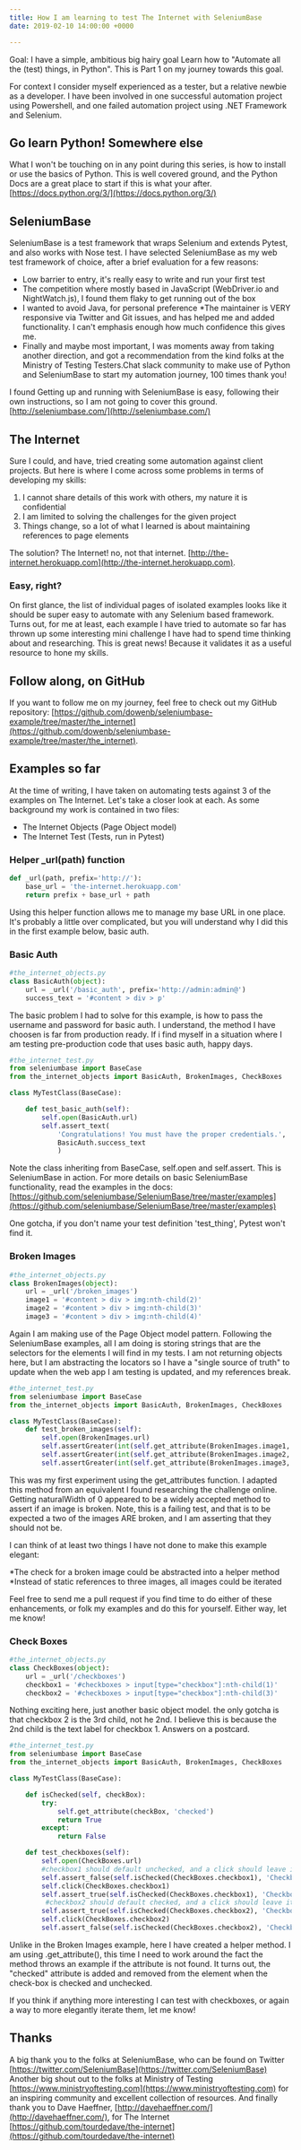 ```yaml
---
title: How I am learning to test The Internet with SeleniumBase
date: 2019-02-10 14:00:00 +0000

---
```

Goal: I have a simple, ambitious big hairy goal Learn how to "Automate all the (test) things, in Python". This is Part 1 on my journey towards this goal.

For context I consider myself experienced as a tester, but a relative newbie as a developer. I have been involved in one successful automation project using Powershell, and one failed automation project using .NET Framework and Selenium.

## Go learn Python! Somewhere else

What I won't be touching on in any point during this series, is how to install or use the basics of Python. This is well covered ground, and the Python Docs are a great place to start if this is what your after. [https://docs.python.org/3/](https://docs.python.org/3/)

## SeleniumBase

SeleniumBase is a test framework that wraps Selenium and extends Pytest, and also works with Nose test. I have selected SeleniumBase as my web test framework of choice, after a brief evaluation for a few reasons:

* Low barrier to entry, it's really easy to write and run your first test
* The competition where mostly based in JavaScript (WebDriver.io and NightWatch.js), I found them flaky to get running out of the box
* I wanted to avoid Java, for personal preference *The maintainer is VERY responsive via Twitter and Git issues, and has helped me and added functionality. I can't emphasis enough how much confidence this gives me.
* Finally and maybe most important, I was moments away from taking another direction, and got a recommendation from the kind folks at the Ministry of Testing Testers.Chat slack community to make use of Python and SeleniumBase to start my automation journey, 100 times thank you!

I found Getting up and running with SeleniumBase is easy, following their own instructions, so I am not going to cover this ground. [http://seleniumbase.com/](http://seleniumbase.com/)

## The Internet

Sure I could, and have, tried creating some automation against client projects. But here is where I come across some problems in terms of developing my skills:

1. I cannot share details of this work with others, my nature it is confidential 
2. I am limited to solving the challenges for the given project
3. Things change, so a lot of what I learned is about maintaining references to page elements

The solution? The Internet! no, not that internet. [http://the-internet.herokuapp.com](http://the-internet.herokuapp.com).

### Easy, right?

On first glance, the list of individual pages of isolated examples looks like it should be super easy to automate with any Selenium based framework. Turns out, for me at least, each example I have tried to automate so far has thrown up some interesting mini challenge I have had to spend time thinking about and researching. This is great news! Because it validates it as a useful resource to hone my skills.

## Follow along, on GitHub

If you want to follow me on my journey, feel free to check out my GitHub repository: [https://github.com/dowenb/seleniumbase-example/tree/master/the_internet](https://github.com/dowenb/seleniumbase-example/tree/master/the_internet).

## Examples so far

At the time of writing, I have taken on automating tests against 3 of the examples on The Internet. Let's take a closer look at each. As some background my work is contained in two files:

* The Internet Objects (Page Object model)
* The Internet Test (Tests, run in Pytest)

### Helper _url(path) function

```Python
def _url(path, prefix='http://'):
    base_url = 'the-internet.herokuapp.com'
    return prefix + base_url + path
```

Using this helper function allows me to manage my base URL in one place. It's probably a little over complicated, but you will understand why I did this in the first example below, basic auth.

### Basic Auth

```Python
#the_internet_objects.py
class BasicAuth(object):
    url = _url('/basic_auth', prefix='http://admin:admin@')
    success_text = '#content > div > p'
```

The basic problem I had to solve for this example, is how to pass the username and password for basic auth. I understand, the method I have choosen is far from production ready. If i find myself in a situation where I am testing pre-production code that uses basic auth, happy days.

```Python
#the_internet_test.py
from seleniumbase import BaseCase
from the_internet_objects import BasicAuth, BrokenImages, CheckBoxes

class MyTestClass(BaseCase):

    def test_basic_auth(self):
        self.open(BasicAuth.url)
        self.assert_text(
            'Congratulations! You must have the proper credentials.',
            BasicAuth.success_text
            )
```

Note the class inheriting from BaseCase, self.open and self.assert. This is SeleniumBase in action. For more details on basic SeleniumBase functionality, read the examples in the docs: [https://github.com/seleniumbase/SeleniumBase/tree/master/examples](https://github.com/seleniumbase/SeleniumBase/tree/master/examples)

One gotcha, if you don't name your test definition 'test_thing', Pytest won't find it.

### Broken Images

```Python
#the_internet_objects.py
class BrokenImages(object):
    url = _url('/broken_images')
    image1 = '#content > div > img:nth-child(2)'
    image2 = '#content > div > img:nth-child(3)'
    image3 = '#content > div > img:nth-child(4)'
```

Again I am making use of the Page Object model pattern. Following the SeleniumBase examples, all I am doing is storing strings that are the selectors for the elements I will find in my tests. I am not returning objects here, but I am abstracting the locators so I have a "single source of truth" to update when the web app I am testing is updated, and my references break.

```Python
#the_internet_test.py
from seleniumbase import BaseCase
from the_internet_objects import BasicAuth, BrokenImages, CheckBoxes

class MyTestClass(BaseCase):
    def test_broken_images(self):
        self.open(BrokenImages.url)
        self.assertGreater(int(self.get_attribute(BrokenImages.image1, 'naturalWidth')), 0)
        self.assertGreater(int(self.get_attribute(BrokenImages.image2, 'naturalWidth')), 0)
        self.assertGreater(int(self.get_attribute(BrokenImages.image3, 'naturalWidth')), 0)
```

This was my first experiment using the get_attributes function. I adapted this method from an equivalent I found researching the challenge online. Getting naturalWidth of 0 appeared to be a widely accepted method to assert if an image is broken. Note, this is a failing test, and that is to be expected a two of the images ARE broken, and I am asserting that they should not be.

I can think of at least two things I have not done to make this example elegant:

\*The check for a broken image could be abstracted into a helper method
\*Instead of static references to three images, all images could be iterated

Feel free to send me a pull request if you find time to do either of these enhancements, or folk my examples and do this for yourself. Either way, let me know!

### Check Boxes

```Python
#the_internet_objects.py
class CheckBoxes(object):
    url = _url('/checkboxes')
    checkbox1 = '#checkboxes > input[type="checkbox"]:nth-child(1)'
    checkbox2 = '#checkboxes > input[type="checkbox"]:nth-child(3)'
```

Nothing exciting here, just another basic object model. the only gotcha is that checkbox 2 is the 3rd child, not he 2nd. I believe this is because the 2nd child is the text label for checkbox 1. Answers on a postcard.

```Python
#the_internet_test.py
from seleniumbase import BaseCase
from the_internet_objects import BasicAuth, BrokenImages, CheckBoxes

class MyTestClass(BaseCase):

    def isChecked(self, checkBox):
        try:
            self.get_attribute(checkBox, 'checked')
            return True
        except:
            return False

    def test_checkboxes(self):
        self.open(CheckBoxes.url)
        #checkbox1 should default unchecked, and a click should leave it checked
        self.assert_false(self.isChecked(CheckBoxes.checkbox1), 'Checkbox1 should be unchecked')
        self.click(CheckBoxes.checkbox1)
        self.assert_true(self.isChecked(CheckBoxes.checkbox1), 'Checkbox1 should be unchecked')
         #checkbox2 should default checked, and a click should leave it unchecked
        self.assert_true(self.isChecked(CheckBoxes.checkbox2), 'Checkbox2 should be checked')
        self.click(CheckBoxes.checkbox2)
        self.assert_false(self.isChecked(CheckBoxes.checkbox2), 'Checkbox2 should be unchecked')
```

Unlike in the Broken Images example, here I have created a helper method. I am using .get_attribute(), this time I need to work around the fact the method throws an example if the attribute is not found. It turns out, the "checked" attribute is added and removed from the element when the check-box is checked and unchecked.

If you think if anything more interesting I can test with checkboxes, or again a way to more elegantly iterate them, let me know!

## Thanks

A big thank you to the folks at SeleniumBase, who can be found on Twitter [https://twitter.com/SeleniumBase](https://twitter.com/SeleniumBase)
Another big shout out to the folks at Ministry of Testing [https://www.ministryoftesting.com](https://www.ministryoftesting.com) for an inspiring community and excellent collection of resources.
And finally thank you to Dave Haeffner, [http://davehaeffner.com/](http://davehaeffner.com/), for The Internet [https://github.com/tourdedave/the-internet](https://github.com/tourdedave/the-internet)
